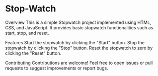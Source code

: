 # Stop-Watch
Overview
This is a simple Stopwatch project implemented using HTML, CSS, and JavaScript. It provides basic stopwatch functionalities such as start, stop, and reset.

Features
Start the stopwatch by clicking the "Start" button.
Stop the stopwatch by clicking the "Stop" button.
Reset the stopwatch to zero by clicking the "Reset" button.

Contributing
Contributions are welcome! Feel free to open issues or pull requests to suggest improvements or report bugs.
